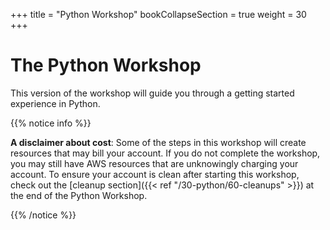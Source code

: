 +++
title = "Python Workshop"
bookCollapseSection = true
weight = 30
+++

# The Python Workshop

This version of the workshop will guide you through a getting started experience in Python.

{{% notice info %}}

**A disclaimer about cost**: Some of the steps in this workshop will create resources that
may bill your account. If you do not complete the workshop, you may still have AWS resources 
that are unknowingly charging your account. To ensure your account is clean after starting
this workshop, check out the [cleanup section]({{< ref "/30-python/60-cleanups" >}}) at the end of the Python Workshop.

{{% /notice %}}
